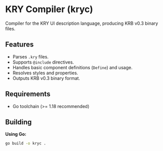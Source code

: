 # KRY Compiler (kryc)

Compiler for the KRY UI description language, producing KRB v0.3 binary files.

## Features

*   Parses `.kry` files.
*   Supports `@include` directives.
*   Handles basic component definitions (`Define`) and usage.
*   Resolves styles and properties.
*   Outputs KRB v0.3 binary format.

## Requirements

*   Go toolchain (>= 1.18 recommended)

## Building

**Using Go:**

```bash
go build -o kryc .
```
